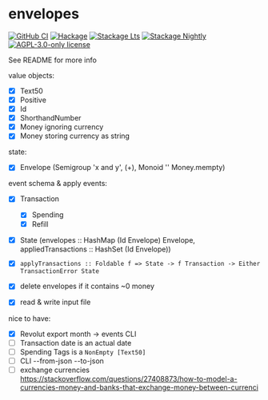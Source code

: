 # envelopes

[![GitHub CI](https://github.com/pmihaly/envelopes/workflows/CI/badge.svg)](https://github.com/pmihaly/envelopes/actions)
[![Hackage](https://img.shields.io/hackage/v/envelopes.svg?logo=haskell)](https://hackage.haskell.org/package/envelopes)
[![Stackage Lts](http://stackage.org/package/envelopes/badge/lts)](http://stackage.org/lts/package/envelopes)
[![Stackage Nightly](http://stackage.org/package/envelopes/badge/nightly)](http://stackage.org/nightly/package/envelopes)
[![AGPL-3.0-only license](https://img.shields.io/badge/license-AGPL--3.0--only-blue.svg)](LICENSE)

See README for more info

value objects:
- [x] Text50
- [x] Positive
- [x] Id
- [x] ShorthandNumber
- [x] Money ignoring currency
- [x] Money storing currency as string

state:
- [x] Envelope (Semigroup 'x and y', (+), Monoid '' Money.mempty)

event schema & apply events:
- [x] Transaction
    - [x] Spending
    - [x] Refill
- [x] State (envelopes :: HashMap (Id Envelope) Envelope, appliedTransactions :: HashSet (Id Envelope))
- [x] `applyTransactions :: Foldable f => State -> f Transaction -> Either TransactionError State`
- [x] delete envelopes if it contains ~0 money

- [x] read & write input file

nice to have:
- [x] Revolut export month -> events CLI
- [ ] Transaction date is an actual date
- [ ] Spending Tags is a `NonEmpty [Text50]`
- [ ] CLI --from-json --to-json
- [ ] exchange currencies https://stackoverflow.com/questions/27408873/how-to-model-a-currencies-money-and-banks-that-exchange-money-between-currenci
